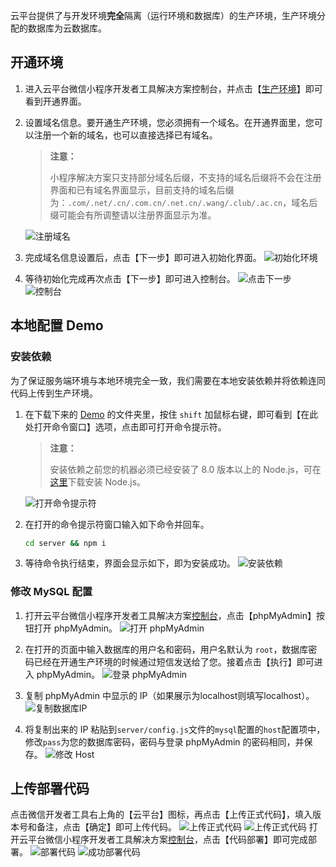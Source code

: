 云平台提供了与开发环境**完全**隔离（运行环境和数据库）的生产环境，生产环境分配的数据库为云数据库。

## 开通环境

1. 进入云平台微信小程序开发者工具解决方案控制台，并点击【[生产环境](http://console.tce.fsphere.cn/lav2/production)】即可看到开通界面。
2. 设置域名信息。要开通生产环境，您必须拥有一个域名。在开通界面里，您可以注册一个新的域名，也可以直接选择已有域名。
    > **注意：**
    >
    > 小程序解决方案只支持部分域名后缀，不支持的域名后缀将不会在注册界面和已有域名界面显示，目前支持的域名后缀为：`.com/.net/.cn/.com.cn/.net.cn/.wang/.club/.ac.cn`，域名后缀可能会有所调整请以注册界面显示为准。

    ![注册域名](http://imgcache.tce.fsphere.cn/image/mc.qcloudimg.com/static/img/0308022348a04a07ee3ad7481f22535a/image.jpg)
3. 完成域名信息设置后，点击【下一步】即可进入初始化界面。
    ![初始化环境](http://imgcache.tce.fsphere.cn/image/mc.qcloudimg.com/static/img/f27f289f5d254891facaf998da7509db/image.jpg)
4. 等待初始化完成再次点击【下一步】即可进入控制台。
    ![点击下一步](http://imgcache.tce.fsphere.cn/image/mc.qcloudimg.com/static/img/37822d2bf36cc5c33557a4c96f257c59/image.jpg)
    ![控制台](http://imgcache.tce.fsphere.cn/image/mc.qcloudimg.com/static/img/aa4559d0dae94b073383f3eb3748e4aa/image.jpg)

## 本地配置 Demo

### 安装依赖

为了保证服务端环境与本地环境完全一致，我们需要在本地安装依赖并将依赖连同代码上传到生产环境。

1. 在下载下来的 [Demo](https://github.com/tencentyun/wafer2-quickstart) 的文件夹里，按住 `shift` 加鼠标右键，即可看到【在此处打开命令窗口】选项，点击即可打开命令提示符。

    > **注意：**
    >
    > 安装依赖之前您的机器必须已经安装了 8.0 版本以上的 Node.js，可在[这里](https://nodejs.org)下载安装 Node.js。

    ![打开命令提示符](http://imgcache.tce.fsphere.cn/image/mc.qcloudimg.com/static/img/d454774286e48c518e14015157824e41/image.jpg)

2. 在打开的命令提示符窗口输入如下命令并回车。

    ```bash
    cd server && npm i
    ```

3. 等待命令执行结束，界面会显示如下，即为安装成功。
    ![安装依赖](http://imgcache.tce.fsphere.cn/image/mc.qcloudimg.com/static/img/76dc37523275ad6060e16de4fa2a0135/image.jpg)

### 修改 MySQL 配置

1. 打开云平台微信小程序开发者工具解决方案[控制台](http://console.tce.fsphere.cn/lav2/production)，点击【phpMyAdmin】按钮打开 phpMyAdmin。
    ![打开 phpMyAdmin](http://imgcache.tce.fsphere.cn/image/mc.qcloudimg.com/static/img/d111bf0891fa3e5b7ec81495cdce2368/image.jpg)

2. 在打开的页面中输入数据库的用户名和密码，用户名默认为 `root`，数据库密码已经在开通生产环境的时候通过短信发送给了您。接着点击【执行】即可进入 phpMyAdmin。
    ![登录 phpMyAdmin](http://imgcache.tce.fsphere.cn/image/mc.qcloudimg.com/static/img/864c8e04e96d6571807f462a30a97531/image.jpg)

3. 复制 phpMyAdmin 中显示的 IP（如果展示为localhost则填写localhost）。
    ![复制数据库IP](http://imgcache.tce.fsphere.cn/image/mc.qcloudimg.com/static/img/0299f0a70d179fa6ae0be5524cba77db/image.jpg)

4. 将复制出来的 IP 粘贴到`server/config.js`文件的`mysql`配置的`host`配置项中，修改`pass`为您的数据库密码，密码与登录 phpMyAdmin 的密码相同，并保存。
    ![修改 Host](http://imgcache.tce.fsphere.cn/image/mc.qcloudimg.com/static/img/0f32489a2c1e3bb2cbccbbac307b53a8/image.jpg)

## 上传部署代码

点击微信开发者工具右上角的【云平台】图标，再点击【上传正式代码】，填入版本号和备注，点击【确定】即可上传代码。
![上传正式代码](http://imgcache.tce.fsphere.cn/image/mc.qcloudimg.com/static/img/d2a3a708d520c96d982f7f011230c39f/image.jpg)
![上传正式代码](http://imgcache.tce.fsphere.cn/image/mc.qcloudimg.com/static/img/b249f52dc98a2d3240ca1a9626249802/image.jpg)
打开云平台微信小程序开发者工具解决方案[控制台](http://console.tce.fsphere.cn/lav2/production)，点击【代码部署】即可完成部署。
![部署代码](http://imgcache.tce.fsphere.cn/image/mc.qcloudimg.com/static/img/ee13f4da4e4c386577939c89d1abd3a1/image.jpg)
![成功部署代码](http://imgcache.tce.fsphere.cn/image/mc.qcloudimg.com/static/img/ecacf11a4e50383c217a180de09921c5/image.jpg)
